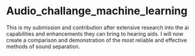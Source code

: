 # Audio_challange_machine_learning
This is my submission and contribution after extensive research into the ai capabilities and enhancements they can bring to hearing aids. I will now create a comparison and demonstration of the most reliable and effective methods of sound separation. 
